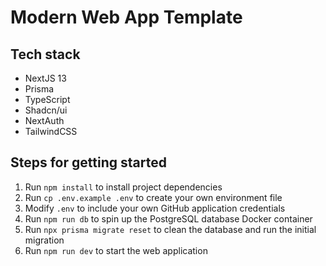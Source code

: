 # Modern Web App Template

## Tech stack

- NextJS 13
- Prisma
- TypeScript
- Shadcn/ui
- NextAuth
- TailwindCSS

## Steps for getting started

1. Run `npm install` to install project dependencies
2. Run `cp .env.example .env` to create your own environment file
3. Modify `.env` to include your own GitHub application credentials
4. Run `npm run db` to spin up the PostgreSQL database Docker container
5. Run `npx prisma migrate reset` to clean the database and run the initial migration
6. Run `npm run dev` to start the web application
